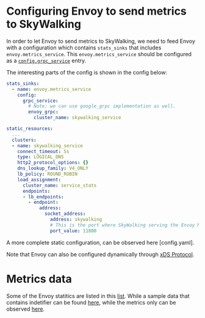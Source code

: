# Configuring Envoy to send metrics to SkyWalking

In order to let Envoy to send metrics to SkyWalking, we need to feed Envoy with a configuration which contains `stats_sinks` that includes `envoy.metrics_service`.
This `envoy.metrics_service` should be configured as a [`config.grpc_service`](https://www.envoyproxy.io/docs/envoy/latest/api-v2/api/v2/core/grpc_service.proto#envoy-api-msg-core-grpcservice) entry.

The interesting parts of the config is shown in the config below:

```yaml
stats_sinks:
  - name: envoy.metrics_service
    config:
      grpc_service:
        # Note: we can use google_grpc implementation as well.
        envoy_grpc:
          cluster_name: skywalking_service

static_resources:
  ...
  clusters:
  - name: skywalking_service
    connect_timeout: 5s
    type: LOGICAL_DNS
    http2_protocol_options: {}
    dns_lookup_family: V4_ONLY
    lb_policy: ROUND_ROBIN
    load_assignment:
      cluster_name: service_stats
      endpoints:
      - lb_endpoints:
        - endpoint:
            address:
              socket_address:
                address: skywalking
                # This is the port where SkyWalking serving the Envoy Metrics Service gRPC stream.
                port_value: 11800
```

A more complete static configuration, can be observed here [config.yaml].

Note that Envoy can also be configured dynamically through [xDS Protocol](https://github.com/envoyproxy/data-plane-api/blob/master/XDS_PROTOCOL.md).

# Metrics data

Some of the Envoy statitics are listed in this [list](https://www.envoyproxy.io/docs/envoy/latest/configuration/statistics). While a sample data that contains indetifier can be found [here](identify.json), while the metrics only can be observed [here](https://www.envoyproxy.io/docs/envoy/latest/configuration/statistics).
